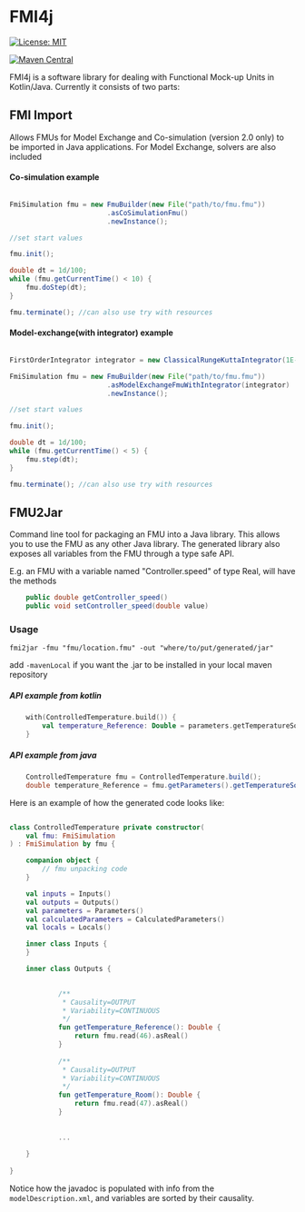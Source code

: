 # FMI4j #

[![License: MIT](https://img.shields.io/badge/License-MIT-yellow.svg)](https://opensource.org/licenses/MIT)

[![Maven Central](https://maven-badges.herokuapp.com/maven-central/no.mechatronics.sfi.fmi4j/fmi-import/badge.svg)](https://maven-badges.herokuapp.com/maven-central/no.mechatronics.sfi.fmi4j/fmi-import)


FMI4j is a software library for dealing with Functional Mock-up Units in Kotlin/Java.
Currently it consists of two parts:

## FMI Import

Allows FMUs for Model Exchange and Co-simulation (version 2.0 only) to be imported in Java applications.
For Model Exchange, solvers are also included


#### Co-simulation example

```java

FmiSimulation fmu = new FmuBuilder(new File("path/to/fmu.fmu"))
                        .asCoSimulationFmu()
                        .newInstance();

//set start values

fmu.init();

double dt = 1d/100;
while (fmu.getCurrentTime() < 10) {
    fmu.doStep(dt);
}

fmu.terminate(); //can also use try with resources

```


#### Model-exchange(with integrator) example

```java

FirstOrderIntegrator integrator = new ClassicalRungeKuttaIntegrator(1E-3);

FmiSimulation fmu = new FmuBuilder(new File("path/to/fmu.fmu"))
                        .asModelExchangeFmuWithIntegrator(integrator)
                        .newInstance();

//set start values

fmu.init();

double dt = 1d/100;
while (fmu.getCurrentTime() < 5) {
    fmu.step(dt);
}

fmu.terminate(); //can also use try with resources

```

## FMU2Jar

Command line tool for packaging an FMU into a Java library. This allows you to use the FMU as any other Java library. 
The generated library also exposes all variables from the FMU through a type safe API.

E.g. an FMU with a variable named "Controller.speed" of type Real, will have the methods

```java
    public double getController_speed()
    public void setController_speed(double value)
``` 

### Usage

```
fmi2jar -fmu "fmu/location.fmu" -out "where/to/put/generated/jar"
```
add ```-mavenLocal``` if you want the .jar to be installed in your local maven repository

##### API example from kotlin
```kotlin
    with(ControlledTemperature.build()) { 
        val temperature_Reference: Double = parameters.getTemperatureSource_T()        
    }
```
##### API example from java
```java
    ControlledTemperature fmu = ControlledTemperature.build(); 
    double temperature_Reference = fmu.getParameters().getTemperatureSource_T()
```


Here is an example of how the  generated code looks like:

```kotlin

class ControlledTemperature private constructor(
    val fmu: FmiSimulation
) : FmiSimulation by fmu {

    companion object {
        // fmu unpacking code
    }

    val inputs = Inputs()
    val outputs = Outputs()
    val parameters = Parameters()
    val calculatedParameters = CalculatedParameters()
    val locals = Locals()

    inner class Inputs {
    }

    inner class Outputs {

        
            /**
             * Causality=OUTPUT
             * Variability=CONTINUOUS
             */
            fun getTemperature_Reference(): Double {
                return fmu.read(46).asReal()
            }
            
            /**
             * Causality=OUTPUT
             * Variability=CONTINUOUS
             */
            fun getTemperature_Room(): Double {
                return fmu.read(47).asReal()
            }
            
            
            ...
            
    }
    
}

```

Notice how the javadoc is populated with info from the ```modelDescription.xml```, and variables are sorted by their causality.
